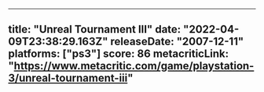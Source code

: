 
---
title: "Unreal Tournament III"
date: "2022-04-09T23:38:29.163Z"
releaseDate: "2007-12-11"
platforms: ["ps3"]
score: 86
metacriticLink: "https://www.metacritic.com/game/playstation-3/unreal-tournament-iii"
---
